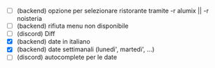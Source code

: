 - [ ] (backend) opzione per selezionare ristorante tramite -r alumix || -r noisteria
- [ ] (backend) rifiuta menu non disponibile
- [ ] (discord) Diff
- [x] (backend) date in italiano
- [x] (backend) date settimanali (lunedì', martedì', ...)
- [ ] (discord) autocomplete per le date
